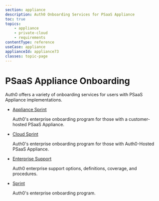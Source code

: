 ```yaml
---
section: appliance
description: Auth0 Onboarding Services for PSaaS Appliance
toc: true
topics:
    - appliance
    - private-cloud
    - requirements
contentType: reference
useCase: appliance
applianceId: appliance73
classes: topic-page
---
```

<div class="topic-page-header">
  <div data-name="example" class="topic-page-badge"></div>
  <h1>PSaaS Appliance Onboarding</h1>
  <p>
    Auth0 offers a variety of onboarding services for users with PSaaS Appliance implementations.
  </p>
</div>
<ul class="topic-links">
  <li>
    <i class="icon icon-budicon-715"></i><a href="/appliance/onboarding/appliance-sprint">Appliance Sprint</a>
    <p>
      Auth0's enterprise onboarding program for those with a customer-hosted PSaaS Appliance.
    </p>
  </li>
  <li>
    <i class="icon icon-budicon-715"></i><a href="/appliance/onboarding/cloud-sprint">Cloud Sprint</a>
    <p>
      Auth0's enterprise onboarding program for those with Auth0-Hosted PSaaS Appliance.
    </p>
  </li>
  <li>
    <i class="icon icon-budicon-715"></i><a href="/appliance/onboarding/enterprise-support">Enterprise Support</a>
    <p>
       Auth0 enterprise support options, definitions, coverage, and procedures.
    </p>
  </li>
  <li>
    <i class="icon icon-budicon-715"></i><a href="/appliance/onboarding/sprint">Sprint</a>
    <p>
      Auth0's enterprise onboarding program.
    </p>
  </li>
</ul>